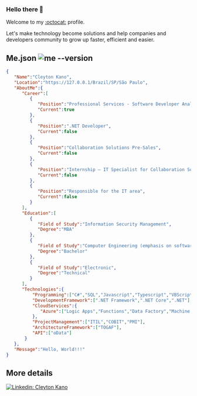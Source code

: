 ### Hello there 👋

Welcome to my [:octocat:](https://github.com/ctkano) profile.

Let's make technology become solutions and help companies and developers community to grow up faster, efficient and easier.

## Me.json ![me --version](https://img.shields.io/github/v/release/ctkano/ctkano "me --version")
```JSON
{
   "Name":"Cleyton Kano",
   "Location":"https://127.0.0.1/Brazil/SP/São Paulo",
   "AboutMe":{
      "Career":[
         {
            "Position":"Professional Services - Software Developer Analyst",
            "Current":true
         },
         {
            "Position":".NET Developer",
            "Current":false
         },
         {
            "Position":"Collaboration Solutions Pre-Sales",
            "Current":false
         },
         {
            "Position":"Internship – IT Specialist for Collaboration Solutions",
            "Current":false
         },
         {
            "Position":"Responsible for the IT area",
            "Current":false
         }
      ],
      "Education":[
         {
            "Field of Study":"Information Security Management",
            "Degree":"MBA"
         },
         {
            "Field of Study":"Computer Engineering (emphasis on software)",
            "Degree":"Bachelor"
         },
         {
            "Field of Study":"Electronic",
            "Degree":"Technical"
         }
      ],
      "Technologies":{
          "Programming":["C#","SQL","Javascript","Typescript","VBScript"],
          "DevelopmentFramework":[".NET Framework",".NET Core",".NET"],
          "CloudServices":{
             "Azure":["Logic Apps","Functions","Data Factory","Machine Learning","Storage"]
          },
          "ProjectManagement":["ITIL","COBIT","PMI"],
          "ArchitectureFramework":["TOGAF"],
          "API":["oData"]
       }
   },
   "Message":"Hello, World!!!"
}
```

## More details
[![Linkedin: Cleyton Kano](https://img.shields.io/badge/-Cleyton%20Kano-0a66c2?logo=Linkedin&logoColor=white&link=https://www.linkedin.com/in/ctkano/?locale=en_US)](https://www.linkedin.com/in/ctkano/?locale=en_US "My LinkedIn...")
